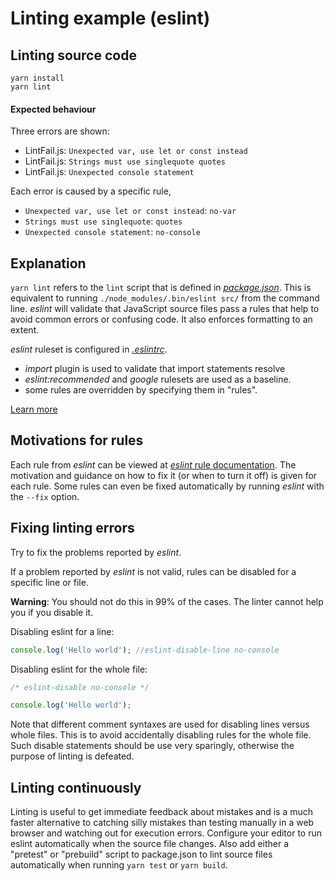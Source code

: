 # Linting example (eslint)

## Linting source code

```
yarn install
yarn lint
```

#### Expected behaviour

Three errors are shown:
* LintFail.js: `Unexpected var, use let or const instead`
* LintFail.js: `Strings must use singlequote quotes`
* LintFail.js: `Unexpected console statement`

Each error is caused by a specific rule,

* `Unexpected var, use let or const instead`: `no-var`
* `Strings must use singlequote`: `quotes`
* `Unexpected console statement`: `no-console`

## Explanation

`yarn lint` refers to the `lint` script that is defined in
[_package.json_](https://github.com/urmastalimaa/interactive-frontend-development/tree/master/lecture_1/package.json#L31).
This is equivalent to running `./node_modules/.bin/eslint src/` from the
command line.  _eslint_ will validate that JavaScript source files pass a rules
that help to avoid common errors or confusing code.  It also enforces
formatting to an extent.

_eslint_ ruleset is configured in
[_.eslintrc_](https://github.com/urmastalimaa/interactive-frontend-development/tree/master/lecture_1/.eslintrc).

* _import_ plugin is used to validate that import statements resolve
* _eslint:recommended_ and _google_ rulesets are used as a baseline.
* some rules are overridden by specifying them in "rules".

[Learn more][0]

## Motivations for rules

Each rule from _eslint_ can be viewed at [_eslint_ rule documentation][1].  The
motivation and guidance on how to fix it (or when to turn it off) is given for
each rule. Some rules can even be fixed automatically by running _eslint_ with
the `--fix` option.

## Fixing linting errors

Try to fix the problems reported by _eslint_.

If a problem reported by _eslint_ is not valid, rules can be disabled for a specific line or file.

**Warning**: You should not do this in 99% of the cases. The linter cannot help
you if you disable it.

Disabling eslint for a line:

```js
console.log('Hello world'); //eslint-disable-line no-console
```

Disabling eslint for the whole file:

```js
/* eslint-disable no-console */

console.log('Hello world'); 
```

Note that different comment syntaxes are used for disabling lines versus whole
files. This is to avoid accidentally disabling rules for the whole file. Such
disable statements should be use very sparingly, otherwise the purpose of
linting is defeated.

## Linting continuously

Linting is useful to get immediate feedback about mistakes and is a much faster
alternative to catching silly mistakes than testing manually in a web browser
and watching out for execution errors. Configure your editor to run eslint
automatically when the source file changes. Also add either a "pretest" or
"prebuild" script to package.json to lint source files automatically when
running `yarn test` or `yarn build`.

[0]: https://eslint.org/
[1]: https://eslint.org/docs/rules/
